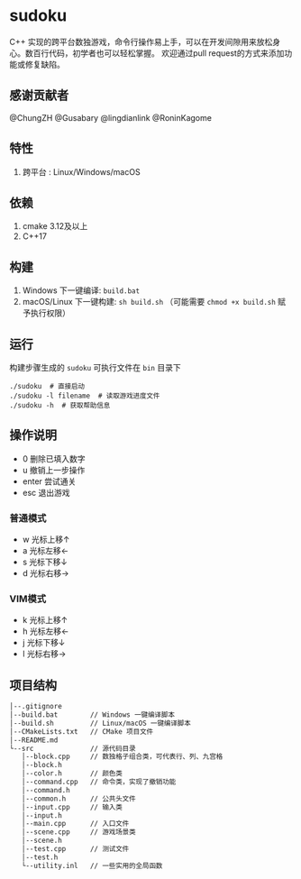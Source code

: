 # sudoku
C++ 实现的跨平台数独游戏，命令行操作易上手，可以在开发间隙用来放松身心。数百行代码，初学者也可以轻松掌握。
欢迎通过pull request的方式来添加功能或修复缺陷。

## 感谢贡献者
@ChungZH @Gusabary @lingdianlink @RoninKagome

## 特性
1. 跨平台 : Linux/Windows/macOS

## 依赖
1. cmake 3.12及以上
2. C++17

## 构建
1. Windows 下一键编译: `build.bat`
2. macOS/Linux 下一键构建: `sh build.sh` （可能需要 `chmod +x build.sh` 赋予执行权限）

## 运行
构建步骤生成的 `sudoku` 可执行文件在 `bin` 目录下
``` shell
./sudoku  # 直接启动
./sudoku -l filename  # 读取游戏进度文件
./sudoku -h  # 获取帮助信息
```

## 操作说明
- 0 删除已填入数字
- u 撤销上一步操作
- enter 尝试通关
- esc 退出游戏

### 普通模式
- w 光标上移↑
- a 光标左移←
- s 光标下移↓
- d 光标右移→

### VIM模式
- k 光标上移↑
- h 光标左移←
- j 光标下移↓
- l 光标右移→

## 项目结构
```bash
│--.gitignore  
│--build.bat        // Windows 一键编译脚本  
│--build.sh         // Linux/macOS 一键编译脚本  
│--CMakeLists.txt   // CMake 项目文件  
│--README.md     
└--src              // 源代码目录  
   │--block.cpp     // 数独格子组合类，可代表行、列、九宫格  
   │--block.h  
   │--color.h       // 颜色类  
   │--command.cpp   // 命令类，实现了撤销功能  
   │--command.h     
   │--common.h      // 公共头文件  
   │--input.cpp     // 输入类  
   │--input.h   
   │--main.cpp      // 入口文件  
   │--scene.cpp     // 游戏场景类  
   │--scene.h   
   │--test.cpp      // 测试文件  
   │--test.h  
   └--utility.inl   // 一些实用的全局函数  
```
